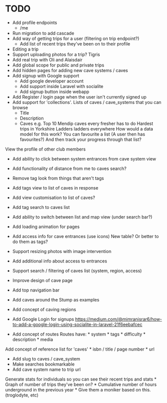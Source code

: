 # TODO
* Add profile endpoints
    * /me
* Run migration to add cascade
* Add way of getting trips for a user (filtering on trip endpoint?)
    * Add list of recent trips they've been on to their profile
* Editing a trip
* Support uploading photos for a trip? Tigris
* Add real trip with Oli and Alaisdair
* Add global scope for public and private trips
* Add hidden pages for adding new cave systems / caves
* Add signup with Google support
    * Add google developer account
    * Add support inside Laravel with socialite
    * Add signup button inside webapp
* Add Register / login page when the user isn't currently signed up
* Add support for 'collections'. Lists of caves / cave_systems that you can browse
    * Title
    * Description
    * Caves
    e.g. Top 10 Mendip caves every fresher has to do
         Hardest trips in Yorkshire
         Ladders ladders everywhere
    How would a data model for this work? You can favourite a list (A user then has favourites?)
    And then track your progress through that list?

View the profile of other club members

* Add ability to click between system entrances from cave system view
* Add functionality of distance from me to caves search?
* Remove tag look from things that aren't tags
* Add tags view to list of caves in response
* Add view customisation to list of caves?
* Add tag search to caves list
* Add ability to switch between list and map view (under search bar?)
* Add loading animation for pages
* Add access info for cave entrances (use icons) New table? Or better to do them as tags?
* Support resizing photos with image intervention
* Add additional info about access to entrances
* Support search / filtering of caves list (system, region, access)

* Improve design of cave page

* Add top navigation bar

* Add caves around the Stump as examples

* Add concept of caving regions

* Add Google Login for signups https://medium.com/@mimranisrar6/how-to-add-a-google-login-using-socialite-in-laravel-21f6eebafcec

* Add concept of routes
    Routes have:
        * system
        * tags
        * difficulty
        * description
        * media

Add concept of reference list for 'caves'
    * isbn / title / page number
    * url

* Add slug to caves / cave_system
* Make searches bookmarkable
* Add cave system name to trip url

Generate stats for individuals so you can see their recent trips and stats
    * Graph of number of trips they've been on?
    * Cumulative number of hours underground in the previous year
        * Give them a moniker based on this. (troglodyte, etc)
